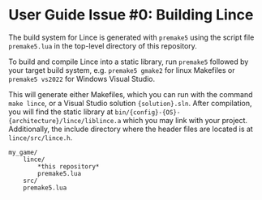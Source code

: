 # User Guide Issue #0: Building Lince

The build system for Lince is generated with `premake5` using the script file `premake5.lua` in the top-level directory of this repository.

To build and compile Lince into a static library, run `premake5` followed by your target build system, e.g. `premake5 gmake2` for linux Makefiles or `premake5 vs2022` for Windows Visual Studio.

This will generate either Makefiles, which you can run with the command `make lince`, or a Visual Studio solution `{solution}.sln`. After compilation, you will find the static library at `bin/{config}-{OS}-{architecture}/lince/liblince.a` which you may link with your project. Additionally, the include directory where the header files are located is at `lince/src/lince.h`.


```
my_game/
    lince/
        *this repository*
        premake5.lua
    src/
    premake5.lua
```
